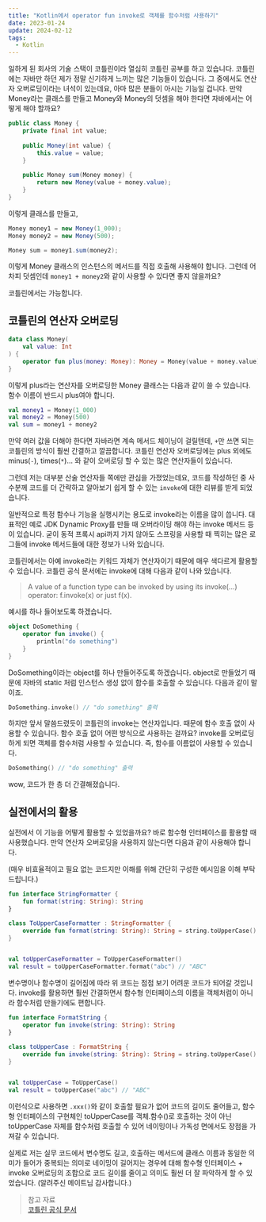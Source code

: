 ```yaml
---
title: "Kotlin에서 operator fun invoke로 객체를 함수처럼 사용하기"
date: 2023-01-24
update: 2024-02-12
tags:
  - Kotlin
---
```


일하게 된 회사의 기술 스택이 코틀린이라 열심히 코틀린 공부를 하고 있습니다. 코틀린에는 자바만 하던 제가 정말 신기하게 느끼는 많은 기능들이 있습니다. 그 중에서도 연산자 오버로딩이라는 녀석이 있는데요, 아마 많은 분들이 아시는 기능일 겁니다. 만약 Money라는 클래스를 만들고 Money와 Money의 덧셈을 해야 한다면 자바에서는 어떻게 해야 할까요?

```java
public class Money {
    private final int value;
    
    public Money(int value) {
        this.value = value;
    }
    
    public Money sum(Money money) {
        return new Money(value + money.value);
    }
}
```

이렇게 클래스를 만들고,

```java
Money money1 = new Money(1_000);
Money money2 = new Money(500);

Money sum = money1.sum(money2);
```

이렇게 Money 클래스의 인스턴스의 메서드를 직접 호출해 사용해야 합니다. 그런데 어차피 덧셈인데 `money1 + money2`와 같이 사용할 수 있다면 좋지 않을까요?

코틀린에서는 가능합니다.

## 코틀린의 연산자 오버로딩

```kotlin
data class Money(
    val value: Int
) {
    operator fun plus(money: Money): Money = Money(value + money.value)
}
```

이렇게 plus라는 연산자를 오버로딩한 Money 클래스는 다음과 같이 쓸 수 있습니다. 함수 이름이 반드시 plus여야 합니다.

```kotlin
val money1 = Money(1_000)
val money2 = Money(500)
val sum = money1 + money2
```

만약 여러 값을 더해야 한다면 자바라면 계속 메서드 체이닝이 걸릴텐데, `+`만 쓰면 되는 코틀린의 방식이 훨씬 간결하고 깔끔합니다. 코틀린 연산자 오버로딩에는 plus 외에도 minus(`-`), times(`*`)... 와 같이 오버로딩 할 수 있는 많은 연산자들이 있습니다.

그런데 저는 대부분 산술 연산자들 쪽에만 관심을 가졌었는데요, 코드를 작성하던 중 사수분께 코드를 더 간략하고 알아보기 쉽게 할 수 있는 `invoke`에 대한 리뷰를 받게 되었습니다.

일반적으로 특정 함수나 기능을 실행시키는 용도로 invoke라는 이름을 많이 씁니다. 대표적인 예로 JDK Dynamic Proxy를 만들 때 오버라이딩 해야 하는 invoke 메서드 등이 있습니다. 굳이 동적 프록시 api까지 가지 않아도 스프링을 사용할 때 찍히는 많은 로그들에 invoke 메서드들에 대한 정보가 나와 있습니다.

코틀린에서는 아예 invoke라는 키워드 자체가 연산자이기 때문에 매우 색다르게 활용할 수 있습니다. 코틀린 공식 문서에는 invoke에 대해 다음과 같이 나와 있습니다.

> A value of a function type can be invoked by using its invoke(...) operator: f.invoke(x) or just f(x).

예시를 하나 들어보도록 하겠습니다.

```kotlin
object DoSomething {
    operator fun invoke() {
        println("do something")
    }
}
```

DoSomething이라는 object를 하나 만들어주도록 하겠습니다. object로 만들었기 때문에 자바의 static 처럼 인스턴스 생성 없이 함수를 호출할 수 있습니다. 다음과 같이 말이죠.

```kotlin
DoSomething.invoke() // "do something" 출력
```

하지만 앞서 말씀드렸듯이 코틀린의 invoke는 연산자입니다. 때문에 함수 호출 없이 사용할 수 있습니다. 함수 호출 없이 어떤 방식으로 사용하는 걸까요? invoke를 오버로딩 하게 되면 객체를 함수처럼 사용할 수 있습니다. 즉, 함수를 이름없이 사용할 수 있습니다.

```kotlin
DoSomething() // "do something" 출력
```

wow, 코드가 한 층 더 간결해졌습니다.

## 실전에서의 활용

실전에서 이 기능을 어떻게 활용할 수 있었을까요? 바로 함수형 인터페이스를 활용할 때 사용했습니다. 만약 연산자 오버로딩을 사용하지 않는다면 다음과 같이 사용해야 합니다.

(매우 비효율적이고 필요 없는 코드지만 이해를 위해 간단히 구성한 예시임을 이해 부탁드립니다.)

```kotlin
fun interface StringFormatter {
    fun format(string: String): String
}

class ToUpperCaseFormatter : StringFormatter {
    override fun format(string: String): String = string.toUpperCase()
}


val toUpperCaseFormatter = ToUpperCaseFormatter()
val result = toUpperCaseFormatter.format("abc") // "ABC"
```

변수명이나 함수명이 길어짐에 따라 위 코드는 점점 보기 어려운 코드가 되어갈 것입니다. invoke를 활용하면 훨씬 간결하면서 함수형 인터페이스의 이름을 객체처럼이 아니라 함수처럼 만들기에도 편합니다.

```kotlin
fun interface FormatString {
    operator fun invoke(string: String): String
}

class toUpperCase : FormatString {
    override fun invoke(string: String): String = string.toUpperCase()
}


val toUpperCase = ToUpperCase()
val result = toUpperCase("abc") // "ABC"
```

이런식으로 사용하면 `.xxx()`와 같이 호출할 필요가 없어 코드의 길이도 줄어들고, 함수형 인터페이스의 구현체인 toUpperCase를 객체.함수()로 호출하는 것이 아닌 toUpperCase 자체를 함수처럼 호출할 수 있어 네이밍이나 가독성 면에서도 장점을 가져갈 수 있습니다.

실제로 저는 실무 코드에서 변수명도 길고, 호출하는 메서드에 클래스 이름과 동일한 의미가 들어가 중복되는 의미로 네이밍이 길어지는 경우에 대해 함수형 인터페이스 + invoke 오버로딩의 조합으로 코드 길이를 줄이고 의미도 훨씬 더 잘 파악하게 할 수 있었습니다. (알려주신 메이트님 감사합니다.)

> 참고 자료  
> [코틀린 공식 문서](https://kotlinlang.org/docs/lambdas.html#inline-functions)  